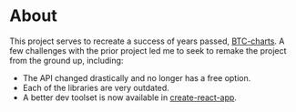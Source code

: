# About

This project serves to recreate a success of years passed, [BTC-charts](https://github.com/jacobhamblin/BTC-charts). A few challenges with the prior project led me to seek to remake the project from the ground up, including:

- The API changed drastically and no longer has a free option.
- Each of the libraries are very outdated.
- A better dev toolset is now available in [create-react-app](https://reactjs.org/docs/create-a-new-react-app.html).
